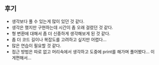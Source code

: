 ## 후기

 - 생각보다 풀 수 있는게 많이 있던 것 같다.
 - 생각은 했지만 구현하는데 시간이 좀 오래 걸렸던 것 같다.
 - 형 변환에 대해서 좀 더 신중하게 생각해보게 된 것 같다.
 - 좀 더 코드 길이나 복잡도를 고려하고 싶지만 어렵다...
 - 많은 연습이 필요할 것 같다.
 - 접근 방법은 따로 없고 머리속에서 생각하고 도중에 print를 해가며 풀어봤다... 이게편해서...